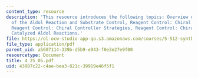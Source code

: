 ```yaml
---
content_type: resource
description: 'This resource introduces the following topics: Overview of the Stereochemistry
  of the Aldol Reaction and Substrate Control, Reagent Control: Chiral Auxiliary Strategies,
  Reagent Control: Chiral Controller Strategies, Reagent Control: Chiral Lewis Acid
  Catalyzed Aldol Reactions.'
file: https://ol-ocw-studio-app-qa.s3.amazonaws.com/courses/5-512-synthetic-organic-chemistry-ii-spring-2005/43087c22c4aebea3821c39919e46f5f1_4_25_05.pdf
file_type: application/pdf
parent_uid: a5607114-339b-d5b9-e943-f0e3e27e9f00
resourcetype: Document
title: 4_25_05.pdf
uid: 43087c22-c4ae-bea3-821c-39919e46f5f1
---
```

